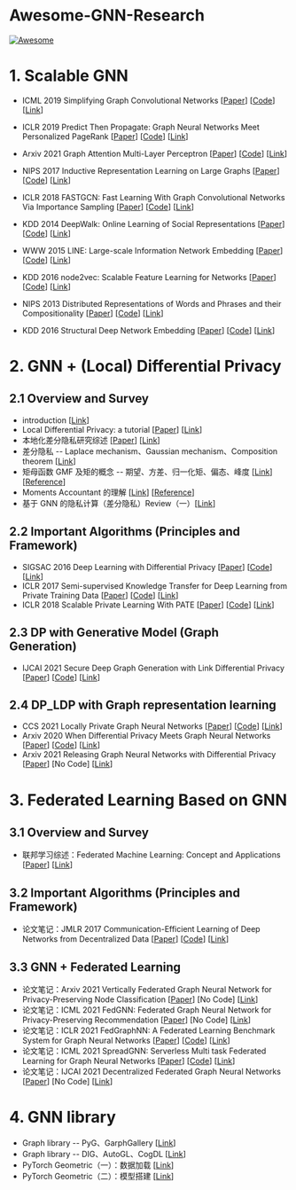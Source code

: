 # Awesome-GNN-Research

[![Awesome](https://cdn.rawgit.com/sindresorhus/awesome/d7305f38d29fed78fa85652e3a63e154dd8e8829/media/badge.svg)](https://github.com/XunKaiLi/Awesome-GNN-Research)

# 1. Scalable GNN

- ICML 2019 Simplifying Graph Convolutional Networks [[Paper](https://arxiv.org/abs/1902.07153v1)] [[Code](https://github.com/Tiiiger/SGC)] [[Link](https://zhuanlan.zhihu.com/p/411236675)]
- ICLR 2019 Predict Then Propagate: Graph Neural Networks Meet Personalized PageRank [[Paper](https://arxiv.org/abs/1810.05997v5)] [[Code](https://github.com/benedekrozemberczki/APPNP)] [[Link](https://zhuanlan.zhihu.com/p/419843669)]
- Arxiv 2021 Graph Attention Multi-Layer Perceptron [[Paper](https://arxiv.org/abs/2108.10097)] [[Code](https://github.com/PKU-DAIR/GAMLP)] [[Link](https://zhuanlan.zhihu.com/p/426485085)]

- NIPS 2017 Inductive Representation Learning on Large Graphs [[Paper](https://arxiv.org/abs/1706.02216v2)] [[Code](https://github.com/williamleif/GraphSAGE)] [[Link](https://zhuanlan.zhihu.com/p/411612848)]

- ICLR 2018 FASTGCN: Fast Learning With Graph Convolutional Networks Via Importance Sampling [[Paper](https://arxiv.org/abs/1801.10247)] [[Code](https://github.com/matenure/FastGCN)] [[Link](https://zhuanlan.zhihu.com/p/412020874)]

- KDD 2014 DeepWalk: Online Learning of Social Representations [[Paper](https://arxiv.org/abs/1403.6652)] [[Code](https://github.com/phanein/deepwalk)] [[Link](https://zhuanlan.zhihu.com/p/412713441)]
- WWW 2015 LINE: Large-scale Information Network Embedding [[Paper](https://arxiv.org/abs/1503.03578)] [[Code](https://github.com/snowkylin/line)] [[Link](https://zhuanlan.zhihu.com/p/412787557)]
- KDD 2016 node2vec: Scalable Feature Learning for Networks [[Paper](https://arxiv.org/abs/1607.00653)] [[Code](https://github.com/eliorc/node2vec)] [[Link](https://zhuanlan.zhihu.com/p/413046898)]
- NIPS 2013  Distributed Representations of Words and Phrases and their Compositionality [[Paper](https://arxiv.org/abs/1310.4546)] [[Code](https://github.com/brijml/mikolov_word2vec)] [[Link](https://zhuanlan.zhihu.com/p/413169135)]
- KDD 2016 Structural Deep Network Embedding [[Paper](http://www.kdd.org/kdd2016/papers/files/rfp0191-wangAemb.pdf)] [[Code](https://github.com/suanrong/SDNE)] [[Link](https://zhuanlan.zhihu.com/p/413468532)]

# 2. GNN + (Local) Differential Privacy

## 2.1 Overview and Survey

- introduction [[Link](https://zhuanlan.zhihu.com/p/416264898)]
- Local Differential Privacy: a tutorial [[Paper](https://arxiv.org/abs/1907.11908)] [[Link](https://zhuanlan.zhihu.com/p/416556008)]
- 本地化差分隐私研究综述 [[Paper](https://wenku.baidu.com/view/ca901cf8876fb84ae45c3b3567ec102de3bddf84?fr=xueshu)] [[Link](https://zhuanlan.zhihu.com/p/417209747)]
- 差分隐私 -- Laplace mechanism、Gaussian mechanism、Composition theorem [[Link](https://zhuanlan.zhihu.com/p/425732159)]
- 矩母函数 GMF 及矩的概念 -- 期望、方差、归一化矩、偏态、峰度 [[Link](https://zhuanlan.zhihu.com/p/425898950)] [[Reference](https://towardsdatascience.com/moment-generating-function-explained-27821a739035)]
- Moments Accountant 的理解 [[Link](https://zhuanlan.zhihu.com/p/425780267)] [[Reference](https://zhuanlan.zhihu.com/p/264779199)]
- 基于 GNN 的隐私计算（差分隐私）Review（一）[[Link](https://zhuanlan.zhihu.com/p/426267637)]

## 2.2 Important Algorithms (Principles and Framework)

- SIGSAC 2016 Deep Learning with Differential Privacy [[Paper](https://arxiv.org/abs/1607.00133v1)] [[Code](https://github.com/lingyunhao/Deep-Learning-with-Differential-Privacy)] [[Link](https://zhuanlan.zhihu.com/p/419216660)]
- ICLR 2017 Semi-supervised Knowledge Transfer for Deep Learning from Private Training Data [[Paper](https://arxiv.org/abs/1610.05755)] [[Code](https://github.com/kamathhrishi/PATE)] [[Link](https://zhuanlan.zhihu.com/p/423009101)]
- ICLR 2018 Scalable Private Learning With PATE [[Paper](https://arxiv.org/abs/1802.08908)] [[Code](https://github.com/kamathhrishi/PATE)] [[Link](https://zhuanlan.zhihu.com/p/423063552)]

## 2.3 DP with Generative Model (Graph Generation)

- IJCAI 2021 Secure Deep Graph Generation with Link Differential Privacy [[Paper](https://arxiv.org/abs/2005.00455v3)] [[Code](https://github.com/haonan3/Secure-Network-Release-with-Link-Privacy)] [[Link](https://zhuanlan.zhihu.com/p/417555475)]

## 2.4 DP_LDP with Graph representation learning

- CCS 2021 Locally Private Graph Neural Networks [[Paper](https://arxiv.org/pdf/2006.05535.pdf)] [[Code](https://github.com/sisaman/LPGNN)] [[Link](https://zhuanlan.zhihu.com/p/423444455)]
- Arxiv 2020  When Differential Privacy Meets Graph Neural Networks [[Paper](https://arxiv.org/pdf/2006.05535v1.pdf)]  [[Code](https://github.com/sisaman/LPGNN)]  [[Link](https://zhuanlan.zhihu.com/p/423868946)]
- Arxiv 2021 Releasing Graph Neural Networks with Differential Privacy [[Paper](https://arxiv.org/abs/2109.08907)] [No Code] [[Link](https://zhuanlan.zhihu.com/p/424463019)]

# 3. Federated Learning Based on GNN 

## 3.1 Overview and Survey

- 联邦学习综述：Federated Machine Learning: Concept and Applications [[Paper](https://arxiv.org/abs/1902.04885)] [[Link](https://zhuanlan.zhihu.com/p/427770121)]

## 3.2 Important Algorithms (Principles and Framework)

- 论文笔记：JMLR 2017 Communication-Efficient Learning of Deep Networks from Decentralized Data [[Paper](http://proceedings.mlr.press/v54/mcmahan17a/mcmahan17a.pdf)] [[Code](https://github.com/AshwinRJ/Federated-Learning-PyTorch)] [[Link](https://zhuanlan.zhihu.com/p/429370255)]

## 3.3 GNN + Federated Learning

- 论文笔记：Arxiv 2021 Vertically Federated Graph Neural Network for Privacy-Preserving Node Classification [[Paper](https://arxiv.org/abs/2005.11903)] [No Code] [[Link](https://zhuanlan.zhihu.com/p/428406637)]
- 论文笔记：ICML 2021 FedGNN: Federated Graph Neural Network for Privacy-Preserving Recommendation [[Paper](https://arxiv.org/abs/2102.04925)] [No Code] [[Link](https://zhuanlan.zhihu.com/p/428783383)]
- 论文笔记：ICLR 2021 FedGraphNN: A Federated Learning Benchmark System for Graph Neural Networks [[Paper](https://arxiv.org/abs/2104.07145)] [[Code](https://github.com/FedML-AI/FedGraphNN)] [[Link](https://zhuanlan.zhihu.com/p/429220636)]
- 论文笔记：ICML 2021 SpreadGNN: Serverless Multi task Federated Learning for Graph Neural Networks [[Paper](https://arxiv.org/abs/2106.02743)] [[Code](https://github.com/FedML-AI/SpreadGNN)] [[Link](https://zhuanlan.zhihu.com/p/429720860)]
- 论文笔记：IJCAI 2021 Decentralized Federated Graph Neural Networks [[Paper](https://federated-learning.org/fl-ijcai-2021/FTL-IJCAI21_paper_20.pdf)] [No Code] [[Link](https://zhuanlan.zhihu.com/p/430508567)]

# 4. GNN library

- Graph library -- PyG、GarphGallery [[Link](https://zhuanlan.zhihu.com/p/420587332)]
- Graph library -- DIG、AutoGL、CogDL [[Link](https://zhuanlan.zhihu.com/p/422082239)]
- PyTorch Geometric（一）：数据加载 [[Link](https://zhuanlan.zhihu.com/p/425974734)]
- PyTorch Geometric（二）：模型搭建 [[Link](https://zhuanlan.zhihu.com/p/427083823)]

